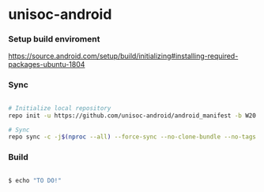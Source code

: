 # unisoc-android #

### Setup build enviroment ###
https://source.android.com/setup/build/initializing#installing-required-packages-ubuntu-1804

### Sync ###

```bash

# Initialize local repository
repo init -u https://github.com/unisoc-android/android_manifest -b W20.13.3

# Sync
repo sync -c -j$(nproc --all) --force-sync --no-clone-bundle --no-tags
```

### Build ###

```bash

$ echo "TO DO!"

```
